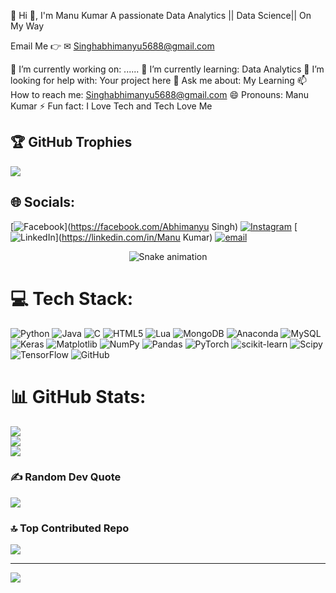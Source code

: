 💫 Hi 👋, I'm Manu Kumar
A passionate Data Analytics || Data Science|| On My Way

Email Me 👉 ✉ Singhabhimanyu5688@gmail.com

🔭 I’m currently working on: ......
🌱 I’m currently learning: Data Analytics
🤔 I’m looking for help with: Your project here
💬 Ask me about: My Learning
📫 How to reach me: Singhabhimanyu5688@gmail.com
😄 Pronouns: Manu Kumar
⚡ Fun fact: I Love Tech and Tech Love Me

## 🏆 GitHub Trophies
![](https://github-profile-trophy.vercel.app/?username=Manukumar7890&theme=radical&no-frame=false&no-bg=true&margin-w=4)

## 🌐 Socials:
[![Facebook](https://img.shields.io/badge/Facebook-%231877F2.svg?logo=Facebook&logoColor=white)](https://facebook.com/Abhimanyu Singh) [![Instagram](https://img.shields.io/badge/Instagram-%23E4405F.svg?logo=Instagram&logoColor=white)](https://instagram.com/its_badboy_7890) [![LinkedIn](https://img.shields.io/badge/LinkedIn-%230077B5.svg?logo=linkedin&logoColor=white)](https://linkedin.com/in/Manu Kumar) [![email](https://img.shields.io/badge/Email-D14836?logo=gmail&logoColor=white)](mailto:Singhabhimanyu5688@gmail.com) 

<!-- Snake Game Repo View -->

<div align="center">
  <img src="https://profile-readme-generator.com/assets/snake.svg" alt="Snake animation" />
</div>

# 💻 Tech Stack:
![Python](https://img.shields.io/badge/python-3670A0?style=for-the-badge&logo=python&logoColor=ffdd54) ![Java](https://img.shields.io/badge/java-%23ED8B00.svg?style=for-the-badge&logo=openjdk&logoColor=white) ![C](https://img.shields.io/badge/c-%2300599C.svg?style=for-the-badge&logo=c&logoColor=white) ![HTML5](https://img.shields.io/badge/html5-%23E34F26.svg?style=for-the-badge&logo=html5&logoColor=white) ![Lua](https://img.shields.io/badge/lua-%232C2D72.svg?style=for-the-badge&logo=lua&logoColor=white) ![MongoDB](https://img.shields.io/badge/MongoDB-%234ea94b.svg?style=for-the-badge&logo=mongodb&logoColor=white) ![Anaconda](https://img.shields.io/badge/Anaconda-%2344A833.svg?style=for-the-badge&logo=anaconda&logoColor=white) ![MySQL](https://img.shields.io/badge/mysql-4479A1.svg?style=for-the-badge&logo=mysql&logoColor=white) ![Keras](https://img.shields.io/badge/Keras-%23D00000.svg?style=for-the-badge&logo=Keras&logoColor=white) ![Matplotlib](https://img.shields.io/badge/Matplotlib-%23ffffff.svg?style=for-the-badge&logo=Matplotlib&logoColor=black) ![NumPy](https://img.shields.io/badge/numpy-%23013243.svg?style=for-the-badge&logo=numpy&logoColor=white) ![Pandas](https://img.shields.io/badge/pandas-%23150458.svg?style=for-the-badge&logo=pandas&logoColor=white) ![PyTorch](https://img.shields.io/badge/PyTorch-%23EE4C2C.svg?style=for-the-badge&logo=PyTorch&logoColor=white) ![scikit-learn](https://img.shields.io/badge/scikit--learn-%23F7931E.svg?style=for-the-badge&logo=scikit-learn&logoColor=white) ![Scipy](https://img.shields.io/badge/SciPy-%230C55A5.svg?style=for-the-badge&logo=scipy&logoColor=%white) ![TensorFlow](https://img.shields.io/badge/TensorFlow-%23FF6F00.svg?style=for-the-badge&logo=TensorFlow&logoColor=white) ![GitHub](https://img.shields.io/badge/github-%23121011.svg?style=for-the-badge&logo=github&logoColor=white)
# 📊 GitHub Stats:
![](https://github-readme-stats.vercel.app/api?username=Manukumar7890&theme=shadow_blue&hide_border=false&include_all_commits=true&count_private=false)<br/>
![](https://nirzak-streak-stats.vercel.app/?user=Manukumar7890&theme=shadow_blue&hide_border=false)<br/>
![](https://github-readme-stats.vercel.app/api/top-langs/?username=Manukumar7890&theme=shadow_blue&hide_border=false&include_all_commits=true&count_private=false&layout=compact)

### ✍️ Random Dev Quote
![](https://quotes-github-readme.vercel.app/api?type=horizontal&theme=radical)

### 🔝 Top Contributed Repo
![](https://github-contributor-stats.vercel.app/api?username=Manukumar7890&limit=5&theme=dark&combine_all_yearly_contributions=true)

---
[![](https://visitcount.itsvg.in/api?id=Manukumar7890&icon=0&color=0)](https://visitcount.itsvg.in)

<!-- Proudly created with GPRM ( https://gprm.itsvg.in ) -->
